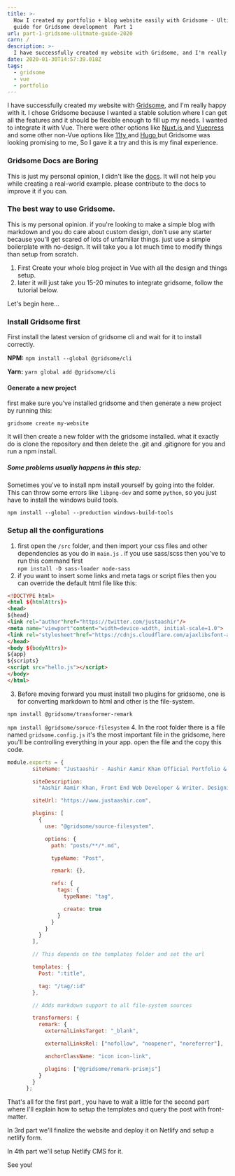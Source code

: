 ```yaml
---
title: >-
  How I created my portfolio + blog website easily with Gridsome - Ultimate
  guide for Gridsome development  Part 1
url: part-1-gridsome-ulitmate-guide-2020
carn: /
description: >-
  I have successfully created my website with Gridsome, and I'm really happy with it. I chose Gridsome because I wanted a stable solution where I can get all the features and it should be flexible enough to fill up my needs. I wanted to integrate it with Vue.
date: 2020-01-30T14:57:39.018Z
tags:
  - gridsome
  - vue
  - portfolio
---
```

I have successfully created my website with [Gridsome](https://www.gridsome.com), and I'm really happy with it. I chose Gridsome because I wanted a stable solution where I can get all the features and it should be flexible enough to fill up my needs. I wanted to integrate it with Vue. There were other options like [Nuxt.js ](https://www.nuxtjs.org)and [Vuepress ](https://vuepress.vuejs.org/)and some other non-Vue options like [11ty ](https://www.11ty.dev/)and [Hugo ](https://gohugo.io/) but Gridsome was looking promising to me, So I gave it a try and this is my final experience.

### Gridsome Docs are Boring

This is just my personal opinion, I didn't like the [docs](https://gridsome.org/docs/). It will not help you while creating a real-world example.  please contribute to the docs to improve it if you can.

### The best way to use Gridsome.

This is my personal opinion. if you're looking to make a simple blog with markdown and you do care about custom design, don't use any starter because you'll get scared of lots of unfamiliar things.  just use a simple boilerplate with no-design. It will take you a lot much time to modify things than setup from scratch.

1. First Create your whole blog project in Vue with all the design and things setup.
2. later it will just take you 15-20 minutes to integrate gridsome, follow the tutorial below.

Let's begin here...

### Install Gridsome first

First install the latest version of gridsome cli and wait for it to install correctly.

**NPM:** `npm install --global @gridsome/cli`

**Yarn:** `yarn global add @gridsome/cli`

#### Generate a new project

first make sure you've installed gridsome and then generate a new project by running this:

`gridsome create my-website`

It will then create a new folder with the gridsome installed. what it exactly do is clone the repository and then delete the .git and .gitignore for you and run a npm install.

##### Some problems usually happens in this step:

 Sometimes you've to install npm install yourself  by going into the folder.
 This can throw some errors like `libpng-dev` and some `python`, so you just have to install the windows build tools.

   `npm install --global --production windows-build-tools`

### Setup all the configurations

1.  first open the `/src` folder, and then import your css files and other dependencies as you do in `main.js` . if you use sass/scss then you've to run this command first\
   `npm install -D sass-loader node-sass`
2. if you want to insert some links and meta tags or script files then you can override the default html file like this:

```html
<!DOCTYPE html>
<html ${htmlAttrs}>
<head>
${head}
<link rel="author"href="https://twitter.com/justaashir"/>
<meta name="viewport"content="width=device-width, initial-scale=1.0">
<link rel="stylesheet"href="https://cdnjs.cloudflare.com/ajaxlibsfont-awesome/5.11.2/css/all.min.css">
</head>
<body ${bodyAttrs}>
${app}
${scripts}
<script src="hello.js"></script>
</body>
</html>
```
3.  Before moving forward you must install two plugins for gridsome, one is for converting markdown to html and other is the file-system.

   `npm install @gridsome/transformer-remark `

   `npm install @gridsome/soruce-filesystem`
4.  In the root folder there is a file named `gridsome.config.js` it's the most important file in the gridsome, here you'll be controlling everything in your app. open the file and the copy this code.

```js
module.exports = {
        siteName: "Justaashir - Aashir Aamir Khan Official Portfolio & Blog",

        siteDescription:
          "Aashir Aamir Khan, Front End Web Developer & Writer. Designing perfect UI solutions with VueJS.",

        siteUrl: "https://www.justaashir.com",

        plugins: [
          {
            use: "@gridsome/source-filesystem",

            options: {
              path: "posts/**/*.md",

              typeName: "Post",

              remark: {},

              refs: {
                tags: {
                  typeName: "tag",

                  create: true
                }
              }
            }
          }
        ],

        // This depends on the templates folder and set the url

        templates: {
          Post: ":title",

          tag: "/tag/:id"
        },

        // Adds markdown support to all file-system sources

        transformers: {
          remark: {
            externalLinksTarget: "_blank",

            externalLinksRel: ["nofollow", "noopener", "noreferrer"],

            anchorClassName: "icon icon-link",

            plugins: ["@gridsome/remark-prismjs"]
          }
        }
      };
```



That's all for the first part , you have to wait a little for the second part where I'll explain how to setup the templates and query the post with front-matter.

In 3rd part we'll finalize the website and deploy it on Netlify and setup a netlify form.

In 4th part we'll setup Netlify CMS for it.


See you!

